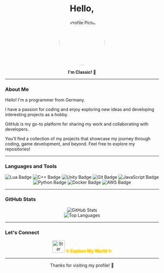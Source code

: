 <h1 align="center">Hello,</h1>

<p align="center">
  <img src="https://avatars.githubusercontent.com/u/169314632?v=4" alt="Profile Picture" width="150" style="border-radius: 50%;">
</p>

<p align="center">
  <strong>I'm Classic! 👋</strong>
</p>

---

### **About Me**

Hello! I'm a programmer from Germany.

I have a passion for coding and enjoy exploring new ideas and developing interesting projects as a hobby.

GitHub is my go-to platform for sharing my work and collaborating with developers.

You'll find a collection of my projects that showcase my journey through coding, game development, and beyond. Feel free to explore my repositories!

---

### **Languages and Tools**

<p align="center">
  <img src="https://img.shields.io/badge/Lua-2C2D72?style=for-the-badge&logo=lua&logoColor=white" alt="Lua Badge">
  <img src="https://img.shields.io/badge/C++-00599C?style=for-the-badge&logo=c%2B%2B&logoColor=white" alt="C++ Badge">
  <img src="https://img.shields.io/badge/Unity-100000?style=for-the-badge&logo=unity&logoColor=white" alt="Unity Badge">
  <img src="https://img.shields.io/badge/Git-F05032?style=for-the-badge&logo=git&logoColor=white" alt="Git Badge">
  <img src="https://img.shields.io/badge/JavaScript-F7DF1E?style=for-the-badge&logo=javascript&logoColor=black" alt="JavaScript Badge">
  <img src="https://img.shields.io/badge/Python-3776AB?style=for-the-badge&logo=python&logoColor=white" alt="Python Badge">
  <img src="https://img.shields.io/badge/Docker-2496ED?style=for-the-badge&logo=docker&logoColor=white" alt="Docker Badge">
  <img src="https://img.shields.io/badge/AWS-232F3E?style=for-the-badge&logo=amazon-aws&logoColor=white" alt="AWS Badge">
</p>

---

### **GitHub Stats**

<p align="center">
  <img src="https://github-readme-stats.vercel.app/api?username=tokyospliff&show_icons=true&theme=radical" alt="GitHub Stats">
  <br>
  <img src="https://github-readme-stats.vercel.app/api/top-langs/?username=tokyospliff&layout=compact&theme=radical" alt="Top Languages">
</p>

---

### **Let's Connect**

<p align="center">
  <a href="#" style="text-decoration: none;">
    <img src="https://img.icons8.com/nolan/64/glow-star.png" width="40" alt="Star Icon">
    <strong style="color: #ffcc00; text-shadow: 0 0 5px #ffcc00;">✨ Explore My World ✨</strong>
  </a>
</p>

---

<p align="center">
  Thanks for visiting my profile! 🚀
</p>
